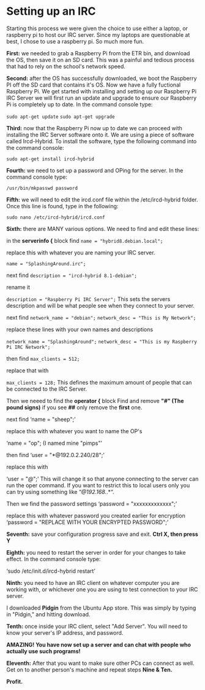 # Setting up an IRC

Starting this process we were given the choice to use either a laptop, or raspberry pi to host our IRC server. 
Since my laptops are questionable at best, I chose to use a raspberry pi. So much more fun.

**First:** we needed to grab a Raspberry Pi from the ETR bin, and download the OS, then save it on an SD card. 
This was a painful and tedious process that had to rely on the school's network speed.


**Second:** after the OS has successfully downloaded, we boot the Raspberry PI off the SD card that contains it's 
OS. Now we have a fully fuctional Raspberry Pi. We get started with installing and setting up our Raspberry 
Pi IRC Server we will first run an update and upgrade to ensure our Raspberry Pi is completely up to date.
In the command console type:

`sudo apt-get update`
`sudo apt-get upgrade`


**Third:** now that the Raspberry Pi now up to date we can proceed with installing the IRC Server software onto it.
We are using a piece of software called Ircd-Hybrid. To install the software, type the following command into 
the command console:

`sudo apt-get install ircd-hybrid`


**Fourth:** we need to set up a password and OPing for the server. In the command console type:

`/usr/bin/mkpasswd password`


**Fifth:** we will need to edit the ircd.conf file within the /etc/ircd-hybrid folder. Once this line is found, type
in the following:

`sudo nano /etc/ircd-hybrid/ircd.conf`


**Sixth:** there are MANY various options. We need to find and edit these lines:

in the **serverinfo {** block find
`name = "hybrid8.debian.local";`

replace this with whatever you are naming your IRC server.

`name = "SplashingAround.irc";`

next find
`description = "ircd-hybrid 8.1-debian";`

rename it

`description = "Raspberry Pi IRC Server";`
This sets the servers description and will be what people see when they connect to your server.

next find
`network_name = "debian";`
`network_desc = "This is My Network";`

replace these lines with your own names and descriptions

`network_name = "SplashingAround";`
`network_desc = "This is my Raspberry Pi IRC Network";`


then find
`max_clients = 512;`

replace that with

`max_clients = 128;`
This defines the maximum amount of people that can be connected to the IRC Server.

Then we neeed to find the **operator {** block
Find and remove
**"#" (The pound signs)**
if you see **##** only remove the **first** one.

next find
‘name = "sheep";’

replace this with whatever you want to name the OP's

‘name = "op"; (I named mine "pimps"’

then find
‘user = "*@192.0.2.240/28";’

replace this with

‘user = "*@*";’
This will change it so that anyone connecting to the server can run the oper command. If you want to restrict 
this to local users only you can try using something like “*@192.168.*.*“.

Then we find the password settings
‘password = "xxxxxxxxxxxxx";’

replace this with whatever password you created earlier for encryption
‘password = "REPLACE WITH YOUR ENCRYPTED PASSWORD";’


**Seventh:** save your configuration progress save and exit.
**Ctrl X, then press Y**

**Eighth:** you need to restart the server in order for your changes to take effect. In the command console type:

‘sudo /etc/init.d/ircd-hybrid restart’


**Ninth:** you need to have an IRC client on whatever computer you are working with, or whichever one you are using
to test connection to your IRC server.

I downloaded **Pidgin** from the Ubuntu App store. This was simply by typing in "Pidgin," and hitting download.

**Tenth:** once inside your IRC client, select "Add Server". You will need to know your server's IP address, and 
password.

**AMAZING! You have now set up a server and can chat with people who actually use such programs!**



**Eleventh:** After that you want to make sure other PCs can connect as well. Get on to another person's machine
and repeat steps **Nine & Ten.**




**Profit.**
